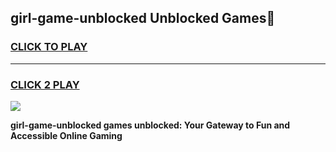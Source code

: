 
## girl-game-unblocked Unblocked Games👋
<h3>
<a href="https://news.freeplayer.one?title=girl-game-unblocked&ref=16F">CLICK TO PLAY</a></h3>
<hr>

<h3>
<a href="https://news.freeplayer.one?title=girl-game-unblocked&ref=16F">CLICK 2 PLAY</a>
  
</h3>

<a href="https://news.freeplayer.one?title=girl-game-unblocked&ref=16F/"><img src="https://clearcache.store/games.png"></a>


**girl-game-unblocked games unblocked: Your Gateway to Fun and Accessible Online Gaming**
